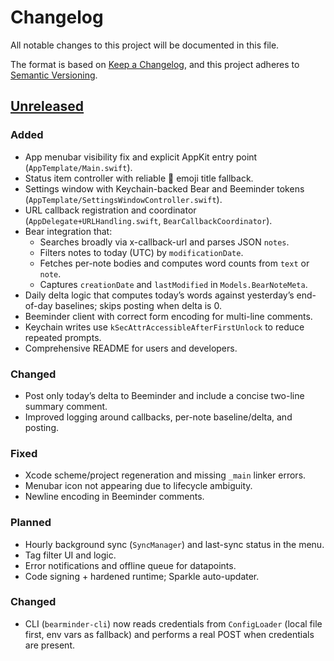 # Changelog

All notable changes to this project will be documented in this file.

The format is based on [Keep a Changelog](https://keepachangelog.com/en/1.1.0/),
and this project adheres to [Semantic Versioning](https://semver.org/spec/v2.0.0.html).

## [Unreleased]
### Added
- App menubar visibility fix and explicit AppKit entry point (`AppTemplate/Main.swift`).
- Status item controller with reliable 🐻 emoji title fallback.
- Settings window with Keychain-backed Bear and Beeminder tokens (`AppTemplate/SettingsWindowController.swift`).
- URL callback registration and coordinator (`AppDelegate+URLHandling.swift`, `BearCallbackCoordinator`).
- Bear integration that:
  - Searches broadly via x-callback-url and parses JSON `notes`.
  - Filters notes to today (UTC) by `modificationDate`.
  - Fetches per-note bodies and computes word counts from `text` or `note`.
  - Captures `creationDate` and `lastModified` in `Models.BearNoteMeta`.
- Daily delta logic that computes today’s words against yesterday’s end-of-day baselines; skips posting when delta is 0.
- Beeminder client with correct form encoding for multi-line comments.
- Keychain writes use `kSecAttrAccessibleAfterFirstUnlock` to reduce repeated prompts.
- Comprehensive README for users and developers.

### Changed
- Post only today’s delta to Beeminder and include a concise two-line summary comment.
- Improved logging around callbacks, per-note baseline/delta, and posting.

### Fixed
- Xcode scheme/project regeneration and missing `_main` linker errors.
- Menubar icon not appearing due to lifecycle ambiguity.
- Newline encoding in Beeminder comments.

### Planned
- Hourly background sync (`SyncManager`) and last-sync status in the menu.
- Tag filter UI and logic.
- Error notifications and offline queue for datapoints.
- Code signing + hardened runtime; Sparkle auto-updater.

### Changed
- CLI (`bearminder-cli`) now reads credentials from `ConfigLoader` (local file first, env vars as fallback) and performs a real POST when credentials are present.

[Unreleased]: https://github.com/brennanbrown/bearminder/compare/HEAD...HEAD
